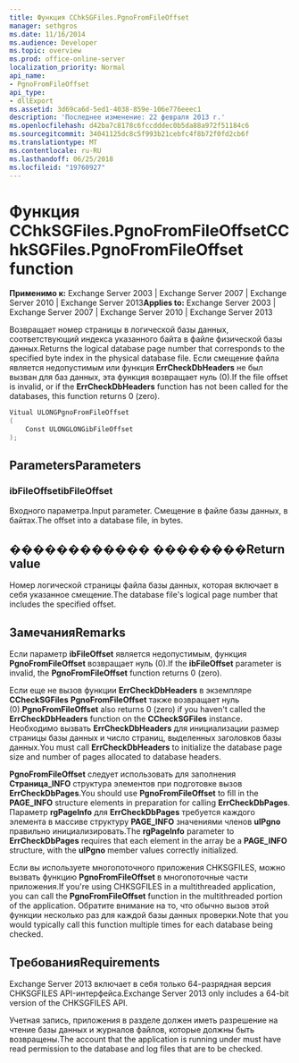 ```yaml
---
title: Функция CChkSGFiles.PgnoFromFileOffset
manager: sethgros
ms.date: 11/16/2014
ms.audience: Developer
ms.topic: overview
ms.prod: office-online-server
localization_priority: Normal
api_name:
- PgnoFromFileOffset
api_type:
- dllExport
ms.assetid: 3d69ca6d-5ed1-4038-859e-106e776eeec1
description: 'Последнее изменение: 22 февраля 2013 г.'
ms.openlocfilehash: d42ba7c8178c6fccdddec0b5da88a972f51184c6
ms.sourcegitcommit: 34041125dc8c5f993b21cebfc4f8b72f0fd2cb6f
ms.translationtype: MT
ms.contentlocale: ru-RU
ms.lasthandoff: 06/25/2018
ms.locfileid: "19760927"
---
```

# <a name="cchksgfilespgnofromfileoffset-function"></a><span data-ttu-id="5a421-103">Функция CChkSGFiles.PgnoFromFileOffset</span><span class="sxs-lookup"><span data-stu-id="5a421-103">CChkSGFiles.PgnoFromFileOffset function</span></span>

<span data-ttu-id="5a421-104">**Применимо к:** Exchange Server 2003 | Exchange Server 2007 | Exchange Server 2010 | Exchange Server 2013</span><span class="sxs-lookup"><span data-stu-id="5a421-104">**Applies to:** Exchange Server 2003 | Exchange Server 2007 | Exchange Server 2010 | Exchange Server 2013</span></span>
  
<span data-ttu-id="5a421-105">Возвращает номер страницы в логической базы данных, соответствующий индекса указанного байта в файле физической базы данных.</span><span class="sxs-lookup"><span data-stu-id="5a421-105">Returns the logical database page number that corresponds to the specified byte index in the physical database file.</span></span> <span data-ttu-id="5a421-106">Если смещение файла является недопустимым или функция **ErrCheckDbHeaders** не был вызван для баз данных, эта функция возвращает нуль (0).</span><span class="sxs-lookup"><span data-stu-id="5a421-106">If the file offset is invalid, or if the **ErrCheckDbHeaders** function has not been called for the databases, this function returns 0 (zero).</span></span> 
  
```cs
Vitual ULONGPgnoFromFileOffset  
(
    Const ULONGLONGibFileOffset
);

```

## <a name="parameters"></a><span data-ttu-id="5a421-107">Parameters</span><span class="sxs-lookup"><span data-stu-id="5a421-107">Parameters</span></span>

### <a name="ibfileoffset"></a><span data-ttu-id="5a421-108">ibFileOffset</span><span class="sxs-lookup"><span data-stu-id="5a421-108">ibFileOffset</span></span>
  
<span data-ttu-id="5a421-109">Входного параметра.</span><span class="sxs-lookup"><span data-stu-id="5a421-109">Input parameter.</span></span> <span data-ttu-id="5a421-110">Смещение в файле базы данных, в байтах.</span><span class="sxs-lookup"><span data-stu-id="5a421-110">The offset into a database file, in bytes.</span></span>
    
## <a name="return-value"></a><span data-ttu-id="5a421-111">������������ ��������</span><span class="sxs-lookup"><span data-stu-id="5a421-111">Return value</span></span>

<span data-ttu-id="5a421-112">Номер логической страницы файла базы данных, которая включает в себя указанное смещение.</span><span class="sxs-lookup"><span data-stu-id="5a421-112">The database file's logical page number that includes the specified offset.</span></span>
  
## <a name="remarks"></a><span data-ttu-id="5a421-113">Замечания</span><span class="sxs-lookup"><span data-stu-id="5a421-113">Remarks</span></span>

<span data-ttu-id="5a421-114">Если параметр **ibFileOffset** является недопустимым, функция **PgnoFromFileOffset** возвращает нуль (0).</span><span class="sxs-lookup"><span data-stu-id="5a421-114">If the **ibFileOffset** parameter is invalid, the **PgnoFromFileOffset** function returns 0 (zero).</span></span> 
  
<span data-ttu-id="5a421-115">Если еще не вызов функции **ErrCheckDbHeaders** в экземпляре **CCheckSGFiles** **PgnoFromFileOffset** также возвращает нуль (0).</span><span class="sxs-lookup"><span data-stu-id="5a421-115">**PgnoFromFileOffset** also returns 0 (zero) if you haven't called the **ErrCheckDbHeaders** function on the **CCheckSGFiles** instance.</span></span> <span data-ttu-id="5a421-116">Необходимо вызвать **ErrCheckDbHeaders** для инициализации размер страницы базы данных и число страниц, выделенных заголовков базы данных.</span><span class="sxs-lookup"><span data-stu-id="5a421-116">You must call **ErrCheckDbHeaders** to initialize the database page size and number of pages allocated to database headers.</span></span> 
  
<span data-ttu-id="5a421-117">**PgnoFromFileOffset** следует использовать для заполнения **Страница\_INFO** структура элементов при подготовке вызов **ErrCheckDbPages**.</span><span class="sxs-lookup"><span data-stu-id="5a421-117">You should use **PgnoFromFileOffset** to fill in the **PAGE\_INFO** structure elements in preparation for calling **ErrCheckDbPages**.</span></span> <span data-ttu-id="5a421-118">Параметр **rgPageInfo** для **ErrCheckDbPages** требуется каждого элемента в массиве структуру **PAGE_INFO** значениями членов **ulPgno** правильно инициализировать.</span><span class="sxs-lookup"><span data-stu-id="5a421-118">The **rgPageInfo** parameter to **ErrCheckDbPages** requires that each element in the array be a **PAGE_INFO** structure, with the **ulPgno** member values correctly initialized.</span></span> 
  
<span data-ttu-id="5a421-119">Если вы используете многопоточного приложения CHKSGFILES, можно вызвать функцию **PgnoFromFileOffset** в многопоточные части приложения.</span><span class="sxs-lookup"><span data-stu-id="5a421-119">If you're using CHKSGFILES in a multithreaded application, you can call the **PgnoFromFileOffset** function in the multithreaded portion of the application.</span></span> <span data-ttu-id="5a421-120">Обратите внимание на то, что обычно вызов этой функции несколько раз для каждой базы данных проверки.</span><span class="sxs-lookup"><span data-stu-id="5a421-120">Note that you would typically call this function multiple times for each database being checked.</span></span> 
  
## <a name="requirements"></a><span data-ttu-id="5a421-121">Требования</span><span class="sxs-lookup"><span data-stu-id="5a421-121">Requirements</span></span>

<span data-ttu-id="5a421-122">Exchange Server 2013 включает в себя только 64-разрядная версия CHKSGFILES API-интерфейса.</span><span class="sxs-lookup"><span data-stu-id="5a421-122">Exchange Server 2013 only includes a 64-bit version of the CHKSGFILES API.</span></span>
  
<span data-ttu-id="5a421-123">Учетная запись, приложения в разделе должен иметь разрешение на чтение базы данных и журналов файлов, которые должны быть возвращены.</span><span class="sxs-lookup"><span data-stu-id="5a421-123">The account that the application is running under must have read permission to the database and log files that are to be checked.</span></span>
  

